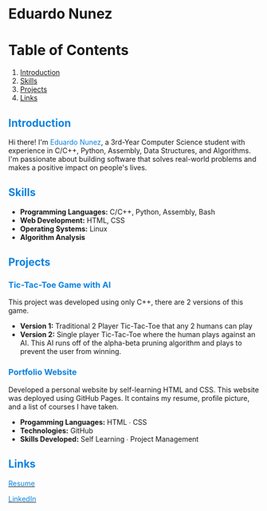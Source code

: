 # Eduardo Nunez

</div>

# Table of Contents

1. [Introduction](#introduction)
2. [Skills](#skills)
3. [Projects](#projects)
4. [Links](#links)

## <span style="color: #0c83e0;">Introduction</span>

Hi there! I'm <span style="color: #0c83e0;">Eduardo Nunez</span>, a 3rd-Year Computer Science student with experience in C/C++, Python, Assembly, Data Structures, and Algorithms. I'm passionate about building software that solves real-world problems and makes a positive impact on people's lives.

## <span style="color: #0c83e0;">Skills</span>

- **Programming Languages:** C/C++, Python, Assembly, Bash
- **Web Development:** HTML, CSS
- **Operating Systems:** Linux
- **Algorithm Analysis**

## <span style="color: #0c83e0;">Projects</span>

### <span style="color: #0c83e0;">Tic-Tac-Toe Game with AI</span> 

This project was developed using only C++, there are 2 versions of this game. 
- **Version 1:** Traditional 2 Player Tic-Tac-Toe that any 2 humans can play
- **Version 2:** Single player Tic-Tac-Toe where the human plays against an AI. This AI runs off of the alpha-beta pruning algorithm and plays to prevent the user from winning. 

### <span style="color: #0c83e0;">Portfolio Website</span>

Developed a personal website by self-learning HTML and CSS. This website was deployed using GitHub Pages. It contains my resume, profile picture, and a list of courses I have taken.
- **Progamming Languages:** HTML ∙ CSS
- **Technologies:** GitHub
- **Skills Developed:** Self Learning ∙ Project Management

## <span style="color: #0c83e0;">Links</span> 
[<span style="color: #0c83e0;">Resume</span>](https://github.com/eddayyy/eddayyy/blob/main/EduardoNunez_resume.pdf)

[<span style="color: #0c83e0;">LinkedIn</span>](https://www.linkedin.com/in/eduardong/)

